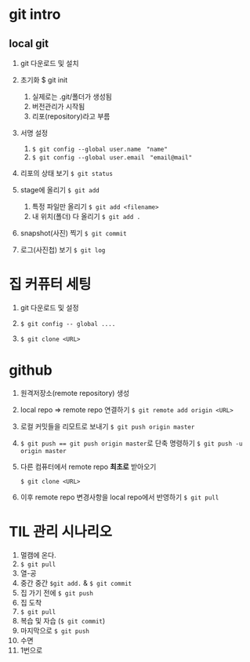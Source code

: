 # git intro

## local git

1. git 다운로드 및 설치
2. 초기화 $ git init
   1. 실제로는 .git/폴더가 생성됨
   2. 버전관리가 시작됨
   3. 리포(repository)라고 부름

2. 서명 설정
   1. `$ git config --global user.name `
      `"name"`
   2. `$ git config --global user.email `
      `"email@mail"`

3. 리포의 상태 보기 `$ git status`
4. stage에 올리기 `$ git add`
   1. 특정 파일만 올리기 `$ git add <filename>`
   2. 내 위치(폴더) 다 올리기 `$ git add .`
5. snapshot(사진) 찍기 `$ git commit`
6. 로그(사진첩) 보기 `$ git log`

# 집 커퓨터 세팅

1. git 다운로드 및 설정
2.  `$ git config -- global ....`

3. `$ git clone <URL>`

# github

1. 원격저장소(remote repository) 생성

2. local repo => remote repo 연결하기 `$ git
   remote add origin <URL>`

3. 로컬 커밋들을 리모트로 보내기 `$
   git push origin master`

4. `$ git push == git push origin
   master`로 단축 명령하기 `$ git push
   -u origin master`

5. 다른 컴퓨터에서 remote repo **최초로** 받아오기

   `$ git clone <URL>`

6. 이후 remote repo 변경사항을 local repo에서
   반영하기 `$ git pull`

# TIL 관리 시나리오

1. 멀캠에 온다.
2. `$ git pull`
3. 열-공
4. 중간 중간 `$git add.` & `$ git commit`
5. 집 가기 전에 `$ git push`
6. 집 도착
7. `$ git pull`
8. 복습 및 자습 (`$ git commit`)
9. 마지막으로 `$ git push`
10. 수면
11. 1번으로